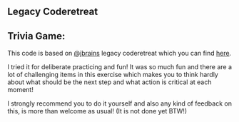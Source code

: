 ## Legacy Coderetreat

## Trivia Game:

This code is based on [@jbrains](https://twitter.com/jbrains) legacy coderetreat which you can find [here](https://github.com/jbrains/trivia).

I tried it for deliberate practicing and fun! It was so much fun and there are a lot of challenging items in this exercise which makes you to think hardly about what should be the next step and what action is critical at each moment!

I strongly recommend you to do it yourself and also any kind of feedback on this, is more than welcome as usual! (It is not done yet BTW!)